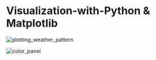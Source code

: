 # Visualization-with-Python & Matplotlib

![plotting_weather_pattern](https://user-images.githubusercontent.com/24634727/39768714-191d9dec-5325-11e8-8823-e5877d028604.jpg)

![color_panel](https://user-images.githubusercontent.com/24634727/39769081-1b0efcc6-5326-11e8-8f20-8388589f2946.png)
